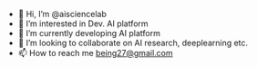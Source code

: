 - 👋 Hi, I’m @aisciencelab
- 👀 I’m interested in Dev. AI platform
- 🌱 I’m currently developing AI platform
- 💞️ I’m looking to collaborate on AI research, deeplearning etc.
- 📫 How to reach me being27@gmail.com

<!---
aisciencelab/aisciencelab is a ✨ special ✨ repository because its `README.md` (this file) appears on your GitHub profile.
You can click the Preview link to take a look at your changes.
--->
